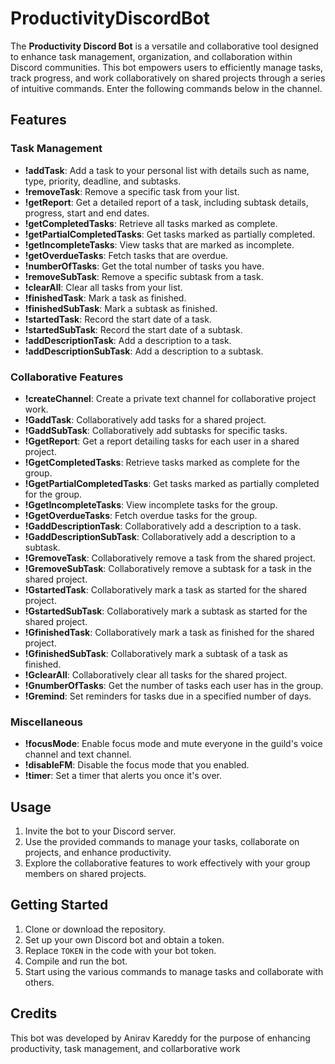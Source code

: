 # ProductivityDiscordBot

The **Productivity Discord Bot** is a versatile and collaborative tool designed to enhance task management, organization, and collaboration within Discord communities. This bot empowers users to efficiently manage tasks, track progress, and work collaboratively on shared projects through a series of intuitive commands. Enter the following commands below in the channel. 

## Features

### Task Management
- **!addTask**: Add a task to your personal list with details such as name, type, priority, deadline, and subtasks.
- **!removeTask**: Remove a specific task from your list.
- **!getReport**: Get a detailed report of a task, including subtask details, progress, start and end dates.
- **!getCompletedTasks**: Retrieve all tasks marked as complete.
- **!getPartialCompletedTasks**: Get tasks marked as partially completed.
- **!getIncompleteTasks**: View tasks that are marked as incomplete.
- **!getOverdueTasks**: Fetch tasks that are overdue.
- **!numberOfTasks**: Get the total number of tasks you have.
- **!removeSubTask**: Remove a specific subtask from a task.
- **!clearAll**: Clear all tasks from your list.
- **!finishedTask**: Mark a task as finished.
- **!finishedSubTask**: Mark a subtask as finished.
- **!startedTask**: Record the start date of a task.
- **!startedSubTask**: Record the start date of a subtask.
- **!addDescriptionTask**: Add a description to a task.
- **!addDescriptionSubTask**: Add a description to a subtask.

### Collaborative Features
- **!createChannel**: Create a private text channel for collaborative project work.
- **!GaddTask**: Collaboratively add tasks for a shared project.
- **!GaddSubTask**: Collaboratively add subtasks for specific tasks.
- **!GgetReport**: Get a report detailing tasks for each user in a shared project.
- **!GgetCompletedTasks**: Retrieve tasks marked as complete for the group.
- **!GgetPartialCompletedTasks**: Get tasks marked as partially completed for the group.
- **!GgetIncompleteTasks**: View incomplete tasks for the group.
- **!GgetOverdueTasks**: Fetch overdue tasks for the group.
- **!GaddDescriptionTask**: Collaboratively add a description to a task.
- **!GaddDescriptionSubTask**: Collaboratively add a description to a subtask.
- **!GremoveTask**: Collaboratively remove a task from the shared project.
- **!GremoveSubTask**: Collaboratively remove a subtask for a task in the shared project.
- **!GstartedTask**: Collaboratively mark a task as started for the shared project.
- **!GstartedSubTask**: Collaboratively mark a subtask as started for the shared project.
- **!GfinishedTask**: Collaboratively mark a task as finished for the shared project.
- **!GfinishedSubTask**: Collaboratively mark a subtask of a task as finished.
- **!GclearAll**: Collaboratively clear all tasks for the shared project.
- **!GnumberOfTasks**: Get the number of tasks each user has in the group.
- **!Gremind**: Set reminders for tasks due in a specified number of days.

### Miscellaneous
- **!focusMode**: Enable focus mode and mute everyone in the guild's voice channel and text channel.
- **!disableFM**: Disable the focus mode that you enabled.
- **!timer**: Set a timer that alerts you once it's over.

## Usage

1. Invite the bot to your Discord server.
2. Use the provided commands to manage your tasks, collaborate on projects, and enhance productivity.
3. Explore the collaborative features to work effectively with your group members on shared projects.

## Getting Started

1. Clone or download the repository.
2. Set up your own Discord bot and obtain a token.
3. Replace `TOKEN` in the code with your bot token.
4. Compile and run the bot.
5. Start using the various commands to manage tasks and collaborate with others.

## Credits

This bot was developed by Anirav Kareddy for the purpose of enhancing productivity, task management, and collarborative work

